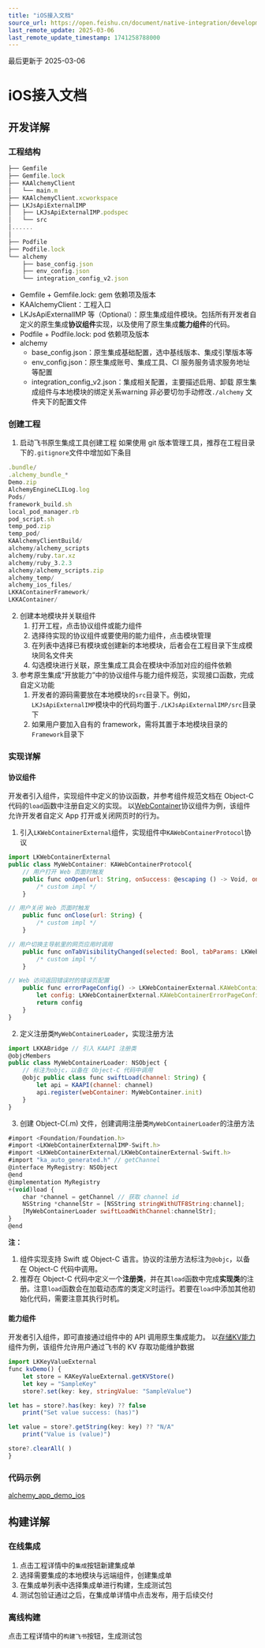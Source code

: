 ```yaml
---
title: "iOS接入文档"
source_url: https://open.feishu.cn/document/native-integration/development-guide/ios-access-documentation
last_remote_update: 2025-03-06
last_remote_update_timestamp: 1741258788000
---
```

最后更新于 2025-03-06

# iOS接入文档
## 开发详解

### 工程结构
```javascript 
├── Gemfile
├── Gemfile.lock
├── KAAlchemyClient   
│   └── main.m
├── KAAlchemyClient.xcworkspace
├── LKJsApiExternalIMP
│   ├── LKJsApiExternalIMP.podspec
│   └── src
│......
│
├── Podfile
├── Podfile.lock
└── alchemy
    ├── base_config.json
    ├── env_config.json
    └── integration_config_v2.json
```
- Gemfile + Gemfile.lock: gem 依赖项及版本
- KAAlchemyClient：工程入口
- LKJsApiExternalIMP 等（Optional）：原生集成组件模块。包括所有开发者自定义的原生集成**协议组件**实现，以及使用了原生集成**能力组件**的代码。
- Podfile + Podfile.lock: pod 依赖项及版本
- alchemy
    - base_config.json：原生集成基础配置，选中基线版本、集成引擎版本等
    - env_config.json：原生集成账号、集成工具、CI 服务服务请求服务地址等配置
    - integration_config_v2.json：集成相关配置，主要描述启用、卸载 原生集成组件与本地模块的绑定关系warning
    非必要切勿手动修改`./alchemy` 文件夹下的配置文件

### 创建工程
1. 启动飞书原生集成工具创建工程
如果使用 git 版本管理工具，推荐在工程目录下的`.gitignore`文件中增加如下条目

```javascript 
.bundle/
.alchemy_bundle_*
Demo.zip
AlchemyEngineCLILog.log
Pods/
framework_build.sh
local_pod_manager.rb
pod_script.sh
temp_pod.zip
temp_pod/
KAAlchemyClientBuild/
alchemy/alchemy_scripts
alchemy/ruby.tar.xz
alchemy/ruby_3.2.3
alchemy/alchemy_scripts.zip
alchemy_temp/
alchemy_ios_files/
LKKAContainerFramework/
LKKAContainer/
```
2. 创建本地模块并关联组件
    1. 打开工程，点击协议组件或能力组件
    1. 选择待实现的协议组件或要使用的能力组件，点击模块管理
    1. 在列表中选择已有模块或创建新的本地模块，后者会在工程目录下生成模块同名文件夹
    1. 勾选模块进行关联，原生集成工具会在模块中添加对应的组件依赖
2. 参考原生集成“开放能力”中的协议组件与能力组件规范，实现接口函数，完成自定义功能
    1. 开发者的源码需要放在本地模块的`src`目录下。例如，`LKJsApiExternalIMP`模块中的代码均置于`./LKJsApiExternalIMP/src`目录下
    1. 如果用户要加入自有的 framework，需将其置于本地模块目录的`Framework`目录下

### 实现详解

#### 协议组件

开发者引入组件，实现组件中定义的协议函数，并参考组件规范文档在 Object-C 代码的`load`函数中注册自定义的实现。
以[WebContainer](https://open.feishu.cn/document/uAjLw4CM/ukzMukzMukzM/native-integration/open-scene-introduction/protocol-components/webcontainer/ios-webcontainer)协议组件为例，该组件允许开发者自定义 App 打开或关闭网页时的行为。
1. 引入`LKWebContainerExternal`组件，实现组件中`KAWebContainerProtocol`协议

```javascript 
import LKWebContainerExternal
public class MyWebContainer: KAWebContainerProtocol{
    // 用户打开 Web 页面时触发
    public func onOpen(url: String, onSuccess: @escaping () -> Void, onFail: @escaping (_ code: Int) -> Void) {
        /* custom impl */
    }

// 用户关闭 Web 页面时触发
    public func onClose(url: String) {
        /* custom impl */
    }

// 用户切换主导航里的网页应用时调用
    public func onTabVisibilityChanged(selected: Bool, tabParams: LKWebContainerExternal.TabParams) {
        /* custom impl */
    }

// Web 访问返回错误时的错误页配置
    public func errorPageConfig() -> LKWebContainerExternal.KAWebContainerErrorPageConfig? {
        let config: LKWebContainerExternal.KAWebContainerErrorPageConfig = /* custom config */
        return config
    }
}
```
2. 定义注册类`MyWebContainerLoader`，实现注册方法
```javascript
import LKKABridge // 引入 KAAPI 注册类
@objcMembers
public class MyWebContainerLoader: NSObject {
    // 标注为objc，以备在 Object-C 代码中调用
    @objc public class func swiftLoad(channel: String) {
        let api = KAAPI(channel: channel)
        api.register(webContainer: MyWebContainer.init)
    }
}
```
3. 创建 Object-C(.m) 文件，创建调用注册类`MyWebContainerLoader`的注册方法
```javascript
#import <Foundation/Foundation.h>
#import <LKWebContainerExternalIMP-Swift.h>
#import <LKWebContainerExternal/LKWebContainerExternal-Swift.h>
#import "ka_auto_generated.h" // getChannel
@interface MyRegistry: NSObject
@end
@implementation MyRegistry
+(void)load {
    char *channel = getChannel // 获取 channel id
    NSString *channelStr = [NSString stringWithUTF8String:channel];
    [MyWebContainerLoader swiftLoadWithChannel:channelStr];
}
@end
```
**注：**
1. 组件实现支持 Swift 或 Object-C 语言。协议的注册方法标注为`@objc`，以备在 Object-C 代码中调用。
1. 推荐在 Object-C 代码中定义一个**注册类**，并在其`load`函数中完成**实现类**的注册。注意`load`函数会在加载动态库的类定义时运行。若要在`load`中添加其他初始化代码，需要注意其执行时机。

#### 能力组件

开发者引入组件，即可直接通过组件中的 API 调用原生集成能力。
以[存储KV能力](https://open.feishu.cn/document/uAjLw4CM/ukzMukzMukzM/native-integration/open-scene-introduction/capability-components/storage-kv-capability/ios-storag)组件为例，该组件允许用户通过飞书的 KV 存取功能维护数据

```javascript 
import LKKeyValueExternal
func kvDemo() {
    let store = KAKeyValueExternal.getKVStore()
    let key = "SampleKey"
    store?.set(key: key, stringValue: "SampleValue")

let has = store?.has(key: key) ?? false
    print("Set value success: (has)")

let value = store?.getString(key: key) ?? "N/A"
    print("Value is (value)")

store?.clearAll( )
}
```
### 代码示例
[alchemy_app_demo_ios](http://https://github.com/larksuite/alchemy_app_demo/tree/main/alchemy_app_demo_ios)

## 构建详解

### 在线集成
1. 点击工程详情中的`集成`按钮新建集成单
1. 选择需要集成的本地模块与远端组件，创建集成单
1. 在集成单列表中选择集成单进行构建，生成测试包
1. 测试包验证通过之后，在集成单详情中点击发布，用于后续交付

### 离线构建

点击工程详情中的`构建飞书`按钮，生成测试包
